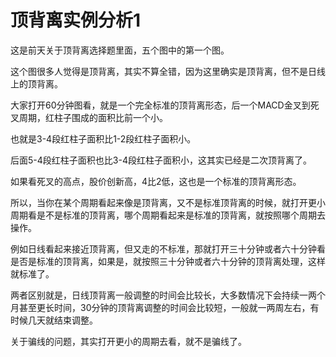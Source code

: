 # 顶背离实例分析1
[url]: (https://t.zsxq.com/VFaiUBu)

这是前天关于顶背离选择题里面，五个图中的第一个图。

这个图很多人觉得是顶背离，其实不算全错，因为这里确实是顶背离，但不是日线上的顶背离。

大家打开60分钟图看，就是一个完全标准的顶背离形态，后一个MACD金叉到死叉周期，红柱子围成的面积比前一个小。

也就是3-4段红柱子面积比1-2段红柱子面积小。

后面5-4段红柱子面积也比3-4段红柱子面积小，这其实已经是二次顶背离了。

如果看死叉的高点，股价创新高，4比2低，这也是一个标准的顶背离形态。

所以，当你在某个周期看起来像是顶背离，又不是标准顶背离的时候，就打开更小周期看是不是标准的顶背离，哪个周期看起来是标准的顶背离，就按照哪个周期去操作。

例如日线看起来接近顶背离，但又走的不标准，那就打开三十分钟或者六十分钟看是否是标准的顶背离，如果是，就按照三十分钟或者六十分钟的顶背离处理，这样就标准了。

两者区别就是，日线顶背离一般调整的时间会比较长，大多数情况下会持续一两个月甚至更长时间，30分钟的顶背离调整的时间会比较短，一般就一两周左右，有时候几天就结束调整。

关于骗线的问题，其实打开更小的周期去看，就不是骗线了。